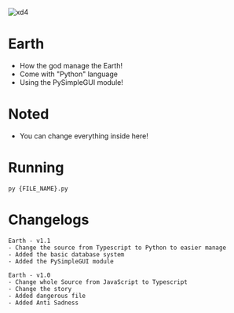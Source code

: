![xd4](https://encrypted-tbn0.gstatic.com/images?q=tbn:ANd9GcSdTLk-XM8pxRqL4BxtkxTs9M5cQcfqFFVCZQ&usqp=CAU)


# Earth
- How the god manage the Earth!
- Come with "Python" language
- Using the PySimpleGUI module!
# Noted
- You can change everything inside here!
# Running
```py {FILE_NAME}.py```
# Changelogs
```
Earth - v1.1
- Change the source from Typescript to Python to easier manage
- Added the basic database system
- Added the PySimpleGUI module
```
```
Earth - v1.0
- Change whole Source from JavaScript to Typescript
- Change the story
- Added dangerous file
- Added Anti Sadness
```
